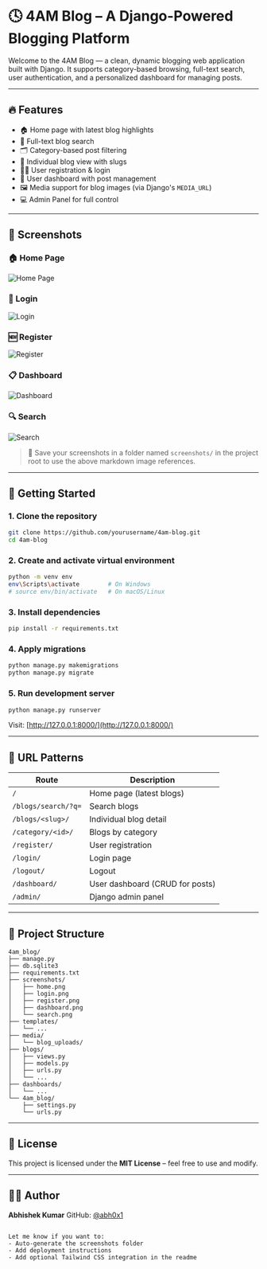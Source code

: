 
# 🕓 4AM Blog – A Django-Powered Blogging Platform

Welcome to the 4AM Blog — a clean, dynamic blogging web application built with Django. It supports category-based browsing, full-text search, user authentication, and a personalized dashboard for managing posts.

---

## 🔥 Features

- 🏠 Home page with latest blog highlights
- 🔎 Full-text blog search
- 🗂️ Category-based post filtering
- 📝 Individual blog view with slugs
- 🧑‍💻 User registration & login
- 🧾 User dashboard with post management
- 🖼️ Media support for blog images (via Django's `MEDIA_URL`)
- 💻 Admin Panel for full control

---

## 📸 Screenshots

### 🏠 Home Page  
![Home Page](screenshots/home.png)

### 🔐 Login  
![Login](screenshots/login.png)

### 🆕 Register  
![Register](screenshots/register.png)

### 📋 Dashboard  
![Dashboard](screenshots/dashboard.png)

### 🔍 Search  
![Search](screenshots/search.png)

> 📁 Save your screenshots in a folder named `screenshots/` in the project root to use the above markdown image references.

---

## 🚀 Getting Started

### 1. Clone the repository

```bash
git clone https://github.com/yourusername/4am-blog.git
cd 4am-blog
````

### 2. Create and activate virtual environment

```bash
python -m venv env
env\Scripts\activate        # On Windows
# source env/bin/activate   # On macOS/Linux
```

### 3. Install dependencies

```bash
pip install -r requirements.txt
```

### 4. Apply migrations

```bash
python manage.py makemigrations
python manage.py migrate
```

### 5. Run development server

```bash
python manage.py runserver
```

Visit: [http://127.0.0.1:8000/](http://127.0.0.1:8000/)

---

## 🔗 URL Patterns

| Route               | Description                     |
| ------------------- | ------------------------------- |
| `/`                 | Home page (latest blogs)        |
| `/blogs/search/?q=` | Search blogs                    |
| `/blogs/<slug>/`    | Individual blog detail          |
| `/category/<id>/`   | Blogs by category               |
| `/register/`        | User registration               |
| `/login/`           | Login page                      |
| `/logout/`          | Logout                          |
| `/dashboard/`       | User dashboard (CRUD for posts) |
| `/admin/`           | Django admin panel              |

---

## 🧠 Project Structure

```
4am_blog/
├── manage.py
├── db.sqlite3
├── requirements.txt
├── screenshots/
│   ├── home.png
│   ├── login.png
│   ├── register.png
│   ├── dashboard.png
│   └── search.png
├── templates/
│   └── ...
├── media/
│   └── blog_uploads/
├── blogs/
│   ├── views.py
│   ├── models.py
│   ├── urls.py
│   └── ...
├── dashboards/
│   └── ...
└── 4am_blog/
    ├── settings.py
    └── urls.py
```

---

## 🧾 License

This project is licensed under the **MIT License** – feel free to use and modify.

---

## 👨‍💻 Author

**Abhishek Kumar**
GitHub: [@abh0x1](https://github.com/abh0x1)

```

Let me know if you want to:
- Auto-generate the screenshots folder
- Add deployment instructions
- Add optional Tailwind CSS integration in the readme
```
